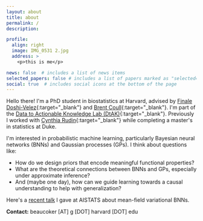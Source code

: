 ```yaml
---
layout: about
title: about
permalink: /
description: 

profile:
  align: right
  image: IMG_0531 2.jpg
  address: >
    <p>this is me</p>

news: false  # includes a list of news items
selected_papers: false # includes a list of papers marked as "selected={true}"
social: true  # includes social icons at the bottom of the page
---
```


Hello there! I'm a PhD student in biostatistics at Harvard, advised by [Finale Doshi-Velez](https://finale.seas.harvard.edu){:target="\_blank"} and [Brent Coull](https://www.hsph.harvard.edu/brent-coull/){:target="\_blank"}. I'm part of the [Data to Actionable Knowledge Lab (DtAK)](https://dtak.github.io){:target="\_blank"}. Previously I worked with [Cynthia Rudin](https://users.cs.duke.edu/~cynthia/){:target="\_blank"} while completing a master's in statistics at Duke. 

I'm interested in probabilistic machine learning, particularly Bayesian neural networks (BNNs) and Gaussian processes (GPs). I think about questions like:
- How do we design priors that encode meaningful functional properties?
- What are the theoretical connections between BNNs and GPs, especially under approximate inference? 
- And (maybe one day), how can we guide learning towards a causal understanding to help with generalization? 

Here's a <a href="https://virtual.aistats.org/virtual/2022/poster/3368">recent talk</a> I gave at AISTATS about mean-field variational BNNs.

**Contact:** beaucoker [AT] g [DOT] harvard [DOT] edu